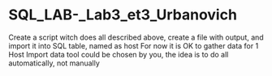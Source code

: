 # SQL_LAB-_Lab3_et3_Urbanovich
Create a script witch does all described above, create a file with output, and import it into SQL table, named as host For now it is OK to gather data for 1 Host Import data tool could be chosen by you, the idea is to do all automatically, not manually
